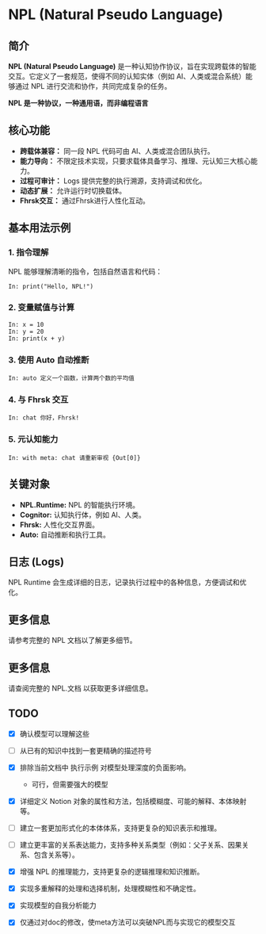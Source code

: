 # NPL (Natural Pseudo Language)
## 简介

**NPL (Natural Pseudo Language)** 是一种认知协作协议，旨在实现跨载体的智能交互。它定义了一套规范，使得不同的认知实体（例如 AI、人类或混合系统）能够通过 NPL 进行交流和协作，共同完成复杂的任务。

**NPL 是一种协议，一种通用语，而非编程语言**

## 核心功能

*   **跨载体兼容：** 同一段 NPL 代码可由 AI、人类或混合团队执行。
*   **能力导向：** 不限定技术实现，只要求载体具备学习、推理、元认知三大核心能力。
*   **过程可审计：** Logs 提供完整的执行溯源，支持调试和优化。
*   **动态扩展：** 允许运行时切换载体。
*   **Fhrsk交互：** 通过Fhrsk进行人性化互动。

## 基本用法示例

### 1. 指令理解

NPL 能够理解清晰的指令，包括自然语言和代码：

```npl
In: print("Hello, NPL!")
```

### 2. 变量赋值与计算

```npl
In: x = 10
In: y = 20
In: print(x + y)
```

### 3. 使用 Auto 自动推断

```npl
In: auto 定义一个函数，计算两个数的平均值
```

### 4. 与 Fhrsk 交互

```npl
In: chat 你好，Fhrsk!
```

### 5. 元认知能力

```npl
In: with meta: chat 请重新审视 {Out[0]}
```

## 关键对象

*   **NPL.Runtime:** NPL 的智能执行环境。
*   **Cognitor:** 认知执行体，例如 AI、人类。
*   **Fhrsk:** 人性化交互界面。
*   **Auto:** 自动推断和执行工具。

## 日志 (Logs)

NPL Runtime 会生成详细的日志，记录执行过程中的各种信息，方便调试和优化。

## 更多信息

请参考完整的 NPL 文档以了解更多细节。

## 更多信息

请查阅完整的 NPL.文档 以获取更多详细信息。

## TODO
- [x]  确认模型可以理解这些
- [ ]  从已有的知识中找到一套更精确的描述符号

- [x]  排除当前文档中 执行示例 对模型处理深度的负面影响。
   - 可行，但需要强大的模型

- [x]  详细定义 Notion 对象的属性和方法，包括模糊度、可能的解释、本体映射等。
- [ ]  建立一套更加形式化的本体体系，支持更复杂的知识表示和推理。
- [ ]  建立更丰富的关系表达能力，支持多种关系类型（例如：父子关系、因果关系、包含关系等）。
- [x]  增强 NPL 的推理能力，支持更复杂的逻辑推理和知识推断。

- [x]  实现多重解释的处理和选择机制，处理模糊性和不确定性。

- [x]  实现模型的自我分析能力
- [x]  仅通过对doc的修改，使meta方法可以突破NPL而与实现它的模型交互
